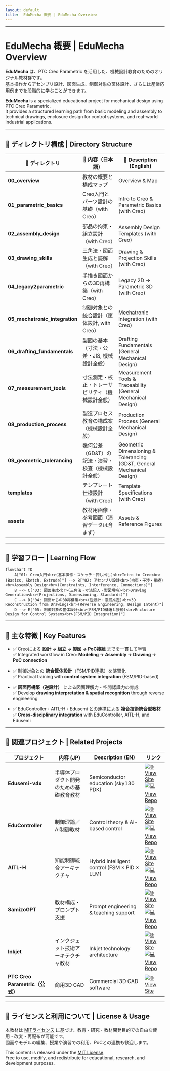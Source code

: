 ```yaml
---
layout: default
title:  EduMecha 概要 | EduMecha Overview
---
```


---

# EduMecha 概要 | EduMecha Overview

**EduMecha** は、PTC Creo Parametric を活用した、機械設計教育のためのオリジナル教材群です。  
基本操作からアセンブリ設計、図面生成、制御対象の筐体設計、さらには産業応用例までを段階的に学ぶことができます。

**EduMecha** is a specialized educational project for mechanical design using PTC Creo Parametric.  
It provides a structured learning path from basic modeling and assembly to technical drawings, enclosure design for control systems, and real-world industrial applications.

---

## 📁 ディレクトリ構成 | Directory Structure

| 📂 ディレクトリ | 📘 内容（日本語） | 📘 Description (English) |
|----------------|-------------------|---------------------------|
| **00_overview** | 教材の概要と構成マップ | Overview & Map |
| **01_parametric_basics** | Creo入門とパーツ設計の基礎（with Creo） | Intro to Creo & Parametric Basics (with Creo) |
| **02_assembly_design** | 部品の拘束・組立設計（with Creo） | Assembly Design Templates (with Creo) |
| **03_drawing_skills** | 三角法・図面生成と読解（with Creo） | Drawing & Projection Skills (with Creo) |
| **04_legacy2parametric** | 手描き図面からの3D再構築（with Creo） | Legacy 2D → Parametric 3D (with Creo) |
| **05_mechatronic_integration** | 制御対象との統合設計（筐体設計, with Creo） | Mechatronic Integration (with Creo) |
| **06_drafting_fundamentals** | 製図の基本（寸法・公差・JIS, 機械設計全般） | Drafting Fundamentals (General Mechanical Design) |
| **07_measurement_tools** | 寸法測定・校正・トレーサビリティ（機械設計全般） | Measurement Tools & Traceability (General Mechanical Design) |
| **08_production_process** | 製造プロセス教育の構成案（機械設計全般） | Production Process (General Mechanical Design) |
| **09_geometric_tolerancing** | 幾何公差（GD&T）の記法・演習・検査（機械設計全般） | Geometric Dimensioning & Tolerancing (GD&T, General Mechanical Design) |
| **templates** | テンプレート仕様設計（with Creo） | Template Specifications (with Creo) |
| **assets** | 教材用画像・参考図面（演習データは含まず） | Assets & Reference Figures |

---

## 🧭 学習フロー | Learning Flow

```mermaid
flowchart TD
    A["01: Creo入門<br>(基本操作・スケッチ・押し出し)<br>Intro to Creo<br>(Basics, Sketch, Extrude)"] --> B["02: アセンブリ設計<br>(拘束・干渉・接続)<br>Assembly Design<br>(Constraints, Interference, Connections)"]
    B --> C["03: 図面生成<br>(三角法・寸法記入・製図規格)<br>Drawing Generation<br>(Projections, Dimensioning, Standards)"]
    C --> D["04: 図面からの3D再構築<br>(逆設計・意図推定)<br>3D Reconstruction from Drawings<br>(Reverse Engineering, Design Intent)"]
    D --> E["05: 制御対象の筐体設計<br>(FSM/PID構造と接続)<br>Enclosure Design for Control Systems<br>(FSM/PID Integration)"]
```

---

## 🎯 主な特徴 | Key Features

- ✅ Creoによる **設計 → 組立 → 製図 → PoC接続** までを一貫して学習  
  ✅ Integrated workflow in Creo: **Modeling → Assembly → Drawing → PoC connection**  

- ✅ 制御対象との **統合筐体設計**（FSM/PID連携）を演習化  
  ✅ Practical training with **control system integration** (FSM/PID-based)  

- ✅ **図面再構築（逆設計）** による図面理解力・空間認識力の育成  
  ✅ Develop **drawing interpretation & spatial recognition** through reverse engineering  

- ✅ EduController・AITL-H・Edusemi との連携による **複合技術統合型教材**  
  ✅ **Cross-disciplinary integration** with EduController, AITL-H, and Edusemi  

---

## 🔗 関連プロジェクト | Related Projects

| プロジェクト | 内容 (JP) | Description (EN) | リンク |
|--------------|-----------|------------------|--------|
| **Edusemi-v4x** | 半導体プロダクト開発のための基礎教育教材 | Semiconductor education (sky130 PDK) | [![🌐 View Site](https://img.shields.io/badge/View%20Site-Edusemi-brightgreen?logo=github)](https://samizo-aitl.github.io/Edusemi-v4x/)<br>[![💻 View Repo](https://img.shields.io/badge/View%20Repo-Edusemi-blue?logo=github)](https://github.com/Samizo-AITL/Edusemi-v4x) |
| **EduController** | 制御理論／AI制御教材 | Control theory & AI-based control | [![🌐 View Site](https://img.shields.io/badge/View%20Site-EduController-brightgreen?logo=github)](https://samizo-aitl.github.io/EduController/)<br>[![💻 View Repo](https://img.shields.io/badge/View%20Repo-EduController-blue?logo=github)](https://github.com/Samizo-AITL/EduController) |
| **AITL-H** | 知能制御統合アーキテクチャ | Hybrid intelligent control (FSM × PID × LLM) | [![🌐 View Site](https://img.shields.io/badge/View%20Site-AITL--H-brightgreen?logo=github)](https://samizo-aitl.github.io/AITL-H/)<br>[![💻 View Repo](https://img.shields.io/badge/View%20Repo-AITL--H-blue?logo=github)](https://github.com/Samizo-AITL/AITL-H) |
| **SamizoGPT** | 教材構成・プロンプト支援 | Prompt engineering & teaching support | [![🌐 View Site](https://img.shields.io/badge/View%20Site-SamizoGPT-brightgreen?logo=github)](https://samizo-aitl.github.io/SamizoGPT/)<br>[![💻 View Repo](https://img.shields.io/badge/View%20Repo-SamizoGPT-blue?logo=github)](https://github.com/Samizo-AITL/SamizoGPT) |
| **Inkjet** | インクジェット技術アーキテクチャ教材 | Inkjet technology architecture | [![🌐 View Site](https://img.shields.io/badge/View%20Site-Inkjet-brightgreen?logo=github)](https://samizo-aitl.github.io/Inkjet/)<br>[![💻 View Repo](https://img.shields.io/badge/View%20Repo-Inkjet-blue?logo=github)](https://github.com/Samizo-AITL/Inkjet) |
| **PTC Creo Parametric（公式）** | 商用3D CAD | Commercial 3D CAD software | [![🌐 View Site](https://img.shields.io/badge/View%20Site-PTC%20Creo-brightgreen?logo=ptc)](https://www.ptc.com/en/products/creo) |

---

## 📝 ライセンスと利用について | License & Usage

本教材は [MITライセンス](https://opensource.org/licenses/MIT) に基づき、教育・研究・教材開発目的での自由な使用・改変・再配布が可能です。  
図面やモデルの編集、授業や演習での利用、PoCとの連携も歓迎します。

This content is released under the [MIT License](https://opensource.org/licenses/MIT).  
Free to use, modify, and redistribute for educational, research, and development purposes.
